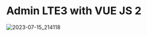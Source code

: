 # Admin LTE3 with VUE JS 2


![2023-07-15_214118](https://github.com/dev-arindam-roy/adminlte3-vuejs2/assets/24665327/6fd2e905-317e-4e25-9c28-27ceb7e1eaa1)
